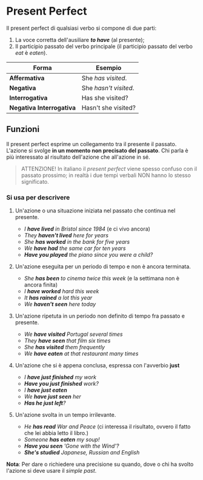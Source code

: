# Present Perfect

Il present perfect di qualsiasi verbo si compone di due parti:

1. La voce corretta dell'ausiliare ***to have*** (al presente);
2. Il participio passato del verbo principale (il participio passato del verbo _eat_ è _eaten_).

| Forma                      | Esempio                |
|----------------------------|------------------------|
| **Affermativa**            | She _has visited_.     |
| **Negativa**               | She _hasn't visited_.  |
| **Interrogativa**          | Has she visited?       |
| **Negativa Interrogativa** | Hasn't she visited?    |

## Funzioni

Il present perfect esprime un collegamento tra il presente il passato. L'azione si svolge **in un momento non precisato del passato**. Chi parla è più interessato al risultato dell'azione che all'azione in sé.

> ATTENZIONE! In italiano il _present perfect_ viene spesso confuso con il passato prossimo; in realtà i due tempi verbali NON hanno lo stesso significato.

### Si usa per descrivere

1. Un'azione o una situazione iniziata nel passato che continua nel presente.
   * *I **have lived** in Bristol since 1984* (e ci vivo ancora)
   * *They **haven't lived** here for years*
   * *She **has worked** in the bank for five years*
   * *We **have had** the same car for ten years*
   * _**Have you played** the piano since you were a child?_

2. Un'azione eseguita per un periodo di tempo e non è ancora terminata.
   * *She **has been** to cinema twice this week* (e la settimana non è ancora finita)
   * *I **have worked** hard this week*
   * *It **has rained** a lot this year*
   * *We **haven't seen** here today*

3. Un'azione ripetuta in un periodo non definito di tempo fra passato e presente.
   * *We **have visited** Portugal several times*
   * *They **have seen** that film six times*
   * *She **has visited** them frequently*
   * *We **have eaten** at that restaurant many times*

4. Un'azione che si è appena conclusa, espressa con l'avverbio **just**
   * *I **have just finished** my work*
   * _**Have you just finished** work?_
   * *I **have just eaten***
   * *We **have just seen** her*
   * _**Has he just left**?_

5. Un'azione svolta in un tempo irrilevante.
   * *He **has read** War and Peace* (ci interessa il risultato, ovvero il fatto che lei abbia letto il libro.)
   * *Someone **has eaten** my soup!*
   * _**Have you seen** 'Gone with the Wind'?_
   * _**She's studied** Japanese, Russian and English_

**Nota**: Per dare o richiedere una precisione su quando, dove o chi ha svolto l'azione si deve usare il _simple past_.
